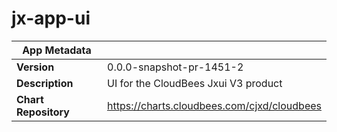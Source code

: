 # jx-app-ui

|App Metadata||
|---|---|
| **Version** | 0.0.0-snapshot-pr-1451-2 |
| **Description** | UI for the CloudBees Jxui V3 product |
| **Chart Repository** | https://charts.cloudbees.com/cjxd/cloudbees |
